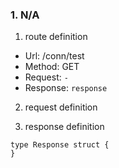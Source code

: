 ### 1. N/A

1. route definition

- Url: /conn/test
- Method: GET
- Request: `-`
- Response: `response`

2. request definition



3. response definition



```golang
type Response struct {
}
```

